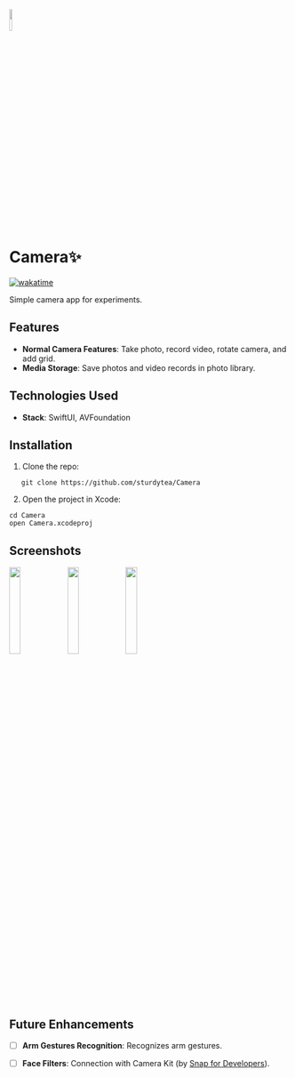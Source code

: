 <div align="row">
  <img src="https://github.com/user-attachments/assets/47fb6992-5d9c-42f6-8186-a4ed148938c0" style="width: 10%">
  <h1>Camera✨</h1>
  <a href="https://wakatime.com/badge/user/5faee03b-28dd-4595-ad79-0725ff7ff9aa/project/20be5ddd-b848-4d0d-a0b7-6f0fbd60f433"><img src="https://wakatime.com/badge/user/5faee03b-28dd-4595-ad79-0725ff7ff9aa/project/20be5ddd-b848-4d0d-a0b7-6f0fbd60f433.svg" alt="wakatime"></a>
</div>

Simple camera app for experiments.

## Features 
- __Normal Camera Features__: Take photo, record video, rotate camera, and add grid.
- __Media Storage__: Save photos and video records in photo library.

## Technologies Used 
- __Stack__: SwiftUI, AVFoundation
  
## Installation 
1. Clone the repo:
```
   git clone https://github.com/sturdytea/Camera
```

2. Open the project in Xcode:
```
cd Camera
open Camera.xcodeproj
```

## Screenshots
<div align="row">
  <img src="https://github.com/user-attachments/assets/96e1cba8-125f-45ec-8538-01e152657ca0" style="width: 20%">
  <img src="https://github.com/user-attachments/assets/569c83fd-0d37-4f08-9142-aae3501f5e0c" style="width: 20%">
  <img src="https://github.com/user-attachments/assets/ce0cdc76-645e-4cb7-b03a-099ccce27fbf" style="width: 20%">
</div>

## Future Enhancements 
- [ ] __Arm Gestures Recognition__: Recognizes arm gestures.
- [ ] __Face Filters__: Connection with Camera Kit (by [Snap for Developers](https://developers.snap.com/camera-kit/home)).


